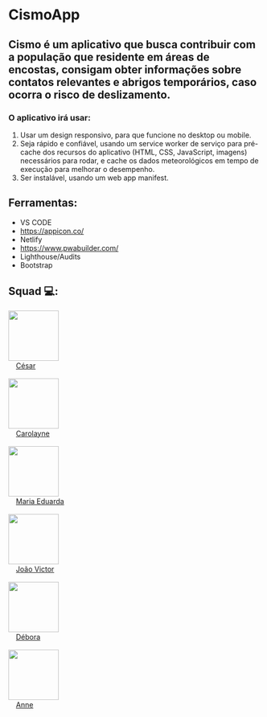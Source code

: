 # CismoApp

## Cismo é um aplicativo que busca contribuir com a população que residente em áreas de encostas, consigam obter informações sobre contatos relevantes e abrigos temporários, caso ocorra o risco de deslizamento.

### O aplicativo irá usar:

1. Usar um design responsivo, para que funcione no desktop ou mobile.
2. Seja rápido e confiável, usando um service worker de serviço para pré-cache dos recursos do aplicativo (HTML, CSS, JavaScript, imagens) necessários para rodar, e cache os dados meteorológicos em tempo de execução para melhorar o desempenho.
3. Ser instalável, usando um web app manifest.

## Ferramentas:

- VS CODE
- https://appicon.co/
- Netlify
- https://www.pwabuilder.com/
- Lighthouse/Audits
- Bootstrap

## Squad 💻:

<img src="https://avatars.githubusercontent.com/u/95830692?v=4" width="100px" src="https://github.com/cesarhro" />
<div> 
  <a href="https://github.com/cesarhro" target="_blank"><img src="https://i0.wp.com/multarte.com.br/wp-content/uploads/2020/05/star-clipart-png-image-01.png?fit=600%2C571&ssl=1" width="15px" target="_blank">César</a>
</div><br>

<img src="https://user-images.githubusercontent.com/108691406/197102866-0cd25fa7-fa3b-4457-b952-12632946fb50.png" width="100px" />
<div> 
  <a href="https://github.com/Carol-0liveira" target="_blank"><img src="https://i0.wp.com/multarte.com.br/wp-content/uploads/2020/05/star-clipart-png-image-01.png?fit=600%2C571&ssl=1" width="15px" target="_blank">Carolayne</a>
</div><br>

<img src="https://user-images.githubusercontent.com/108691406/197102984-fbe01390-a085-49d4-9110-1b78ff94f3d0.png" width="100px" />
<div> 
  <a href="https://github.com/maduu03" target="_blank"><img src="https://i0.wp.com/multarte.com.br/wp-content/uploads/2020/05/star-clipart-png-image-01.png?fit=600%2C571&ssl=1" width="15px" target="_blank">Maria Eduarda</a>
</div><br>

<img src="https://user-images.githubusercontent.com/108691406/197103395-506f5bdc-f563-4b94-bf1b-23aa3d90207a.png" width="100px" />
<div> 
  <a href="https://github.com/joaovalenca" target="_blank"><img src="https://i0.wp.com/multarte.com.br/wp-content/uploads/2020/05/star-clipart-png-image-01.png?fit=600%2C571&ssl=1" width="15px" target="_blank">João Victor</a>
</div><br>

<img src="https://avatars.githubusercontent.com/u/83319845?v=4" width="100px" />
<div> 
  <a href="https://github.com/debora28122002" target="_blank"><img src="https://i0.wp.com/multarte.com.br/wp-content/uploads/2020/05/star-clipart-png-image-01.png?fit=600%2C571&ssl=1" width="15px" target="_blank">Débora</a>
</div><br>

<img src="https://user-images.githubusercontent.com/108691406/197103349-a50c272f-dd03-4113-8944-3d253c3118ca.png" width="100px" />
<div> 
  <a href="https://github.com/annegbelarmino" target="_blank"><img src="https://i0.wp.com/multarte.com.br/wp-content/uploads/2020/05/star-clipart-png-image-01.png?fit=600%2C571&ssl=1" width="15px" target="_blank">Anne</a>
</div><br>
